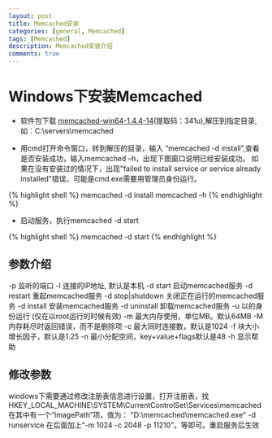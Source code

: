 ```yaml
---
layout: post
title: Memcached安装
categories: [general, Memcached]
tags: [Memcached]
description: Memcached安装介绍
comments: true
---
```


# Windows下安装Memcached

* 软件包下载 [memcached-win64-1.4.4-14](http://pan.baidu.com/s/1kTm3HT9)(提取码：341u),解压到指定目录,如：C:\servers\memcached

* 用cmd打开命令窗口，转到解压的目录，输入 “memcached -d install”,查看是否安装成功，输入memcached –h，出现下图窗口说明已经安装成功。
  如果在没有安装过的情况下，出现"failed to install service or service already installed"错误，可能是cmd.exe需要用管理员身份运行。

{% highlight shell %}
memcached -d install
memcached –h
{% endhighlight %}

* 启动服务，执行memcached -d start

{% highlight shell %}
memcached -d start
{% endhighlight %}

## 参数介绍

-p 监听的端口 
-l 连接的IP地址, 默认是本机 
-d start 启动memcached服务 
-d restart 重起memcached服务 
-d stop|shutdown 关闭正在运行的memcached服务 
-d install 安装memcached服务 
-d uninstall 卸载memcached服务 
-u 以的身份运行 (仅在以root运行的时候有效) 
-m 最大内存使用，单位MB。默认64MB 
-M 内存耗尽时返回错误，而不是删除项 
-c 最大同时连接数，默认是1024 
-f 块大小增长因子，默认是1.25 
-n 最小分配空间，key+value+flags默认是48 
-h 显示帮助

## 修改参数

windows下需要通过修改注册表信息进行设置，打开注册表，找HKEY_LOCAL_MACHINE\SYSTEM\CurrentControlSet\Services\memcached在其中有一个“ImagePath”项，值为： "D:\memcached\memcached.exe" -d runservice 在后面加上“-m 1024 -c 2048 -p 11210”。等即可。重启服务后生效